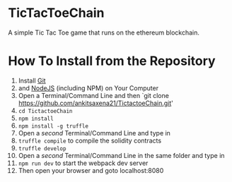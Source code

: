 # TicTacToeChain
A simple Tic Tac Toe game that runs on the ethereum blockchain.


# How To Install from the Repository

1. Install [Git](https://git-scm.com/downloads)
2. and [NodeJS](https://nodejs.org/en/download/) (including NPM) on Your Computer
3. Open a Terminal/Command Line and then `git clone https://github.com/ankitsaxena21/TictactoeChain.git'
4. `cd TictactoeChain`
5. `npm install`
6. `npm install -g truffle`
7. Open a _second_ Terminal/Command Line and type in
8. `truffle compile` to compile the solidity contracts
9. `truffle develop`
10. Open a _second_ Terminal/Command Line in the same folder and type in
11. `npm run dev` to start the webpack dev server
12. Then open your browser and goto localhost:8080
